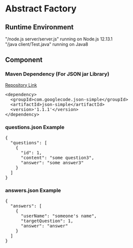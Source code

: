 # Abstract Factory

## Runtime Environment
"/node.js server/server.js" running on Node.js 12.13.1        
"/java client/Test.java" running on Java8

## Component

### Maven Dependency (For JSON jar Library)
[Repository Link](https://mvnrepository.com/artifact/com.googlecode.json-simple/json-simple/1.1.1)
<pre>
&ltdependency&gt    
  &ltgroupId&gtcom.googlecode.json-simple&lt/groupId&gt    
  &ltartifactId&gtjson-simple&lt/artifactId&gt
  &ltversion>'1.1.1'&lt/version&gt   
&lt/dependency>
</pre>


### questions.json Example
<pre>
{    
  "questions": [    
    {    
      "id": 1,    
      "content": "some question3",    
      "answer": "some answer3"    
    }    
  ]    
}    
</pre>

### answers.json Example
<pre>
{
  "answers": [
    {
      "userName": "someone's name",
      "targetQuestion": 1,
      "answer": "answer"
    }
  ]
}
</pre>
